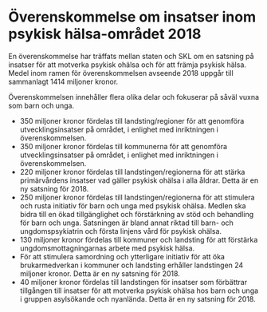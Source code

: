 # Överenskommelse om insatser inom psykisk hälsa-området 2018

En överenskommelse har träffats mellan staten och SKL om en satsning på insatser för att motverka psykisk ohälsa och för att främja psykisk hälsa. Medel inom ramen för överenskommelsen avseende 2018 uppgår till sammanlagt 1414 miljoner kronor.

Överenskommelsen innehåller flera olika delar och fokuserar på såväl vuxna som barn och unga.

* 350 miljoner kronor fördelas till landsting/regioner för att genomföra utvecklingsinsatser på området, i enlighet med inriktningen i överenskommelsen.
* 350 miljoner kronor fördelas till kommunerna för att genomföra utvecklingsinsatser på området, i enlighet med inriktningen i överenskommelsen.
* 220 miljoner kronor fördelas till landstingen/regionerna för att stärka primärvårdens insatser vad gäller psykisk ohälsa i alla åldrar. Detta är en ny satsning för 2018\.
* 250 miljoner kronor fördelas till landstingen/regionerna för att stimulera och rusta initiativ för barn och unga med psykisk ohälsa. Medlen ska bidra till en ökad tillgänglighet och förstärkning av stöd och behandling för barn och unga. Satsningen är bland annat riktad till barn\- och ungdomspsykiatrin och första linjens vård för psykisk ohälsa.
* 130 miljoner kronor fördelas till kommuner och landsting för att förstärka ungdomsmottagningarnas arbete med psykisk hälsa.
* För att stimulera samordning och ytterligare initiativ för att öka brukarmedverkan i kommuner och landsting erhåller landstingen 24 miljoner kronor. Detta är en ny satsning för 2018\.
* 40 miljoner kronor fördelas till landstingen för insatser som förbättrar tillgången till insatser för att motverka psykisk ohälsa hos barn och unga i gruppen asylsökande och nyanlända. Detta är en ny satsning för 2018\.
